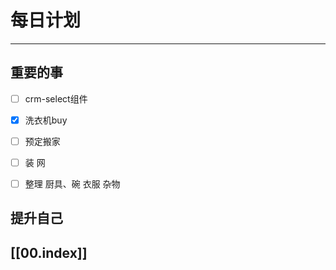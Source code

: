
# 每日计划
---
## 重要的事

- [ ]  crm-select组件
- [x]  洗衣机buy
- [ ]  预定搬家
- [ ]  装 网
- [ ]  整理
      厨具、碗
      衣服
      杂物
     



## 提升自己

  



## [[00.index]]










